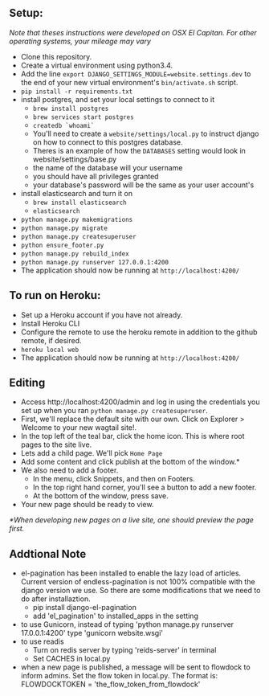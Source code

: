 
## Setup:
*Note that theses instructions were developed on OSX El Capitan.*
*For other operating systems, your mileage may vary*

- Clone this repository.
- Create a virtual environment using python3.4.
- Add the line `export DJANGO_SETTINGS_MODULE=website.settings.dev` to the end of your new virtual environment's `bin/activate.sh` script.
- `pip install -r requirements.txt`
- install postgres, and set your local settings to connect to it
    - `brew install postgres`
    - `brew services start postgres`
    - ``createdb `whoami` ``
    - You'll need to create a `website/settings/local.py` to instruct django on how to connect to this postgres database.
    - Theres is an example of how the `DATABASES` setting would look in website/settings/base.py
    - the name of the database will your username
    - you should have all privileges granted
    - your database's password will be the same as your user account's
- install elasticsearch and turn it on
    - `brew install elasticsearch`
    - `elasticsearch`
- `python manage.py makemigrations`
- `python manage.py migrate`
- `python manage.py createsuperuser`
- `python ensure_footer.py`
- `python manage.py rebuild_index`
- `python manage.py runserver 127.0.0.1:4200`
- The application should now be running at `http://localhost:4200/`

## To run on Heroku:
- Set up a Heroku account if you have not already.
- Install Heroku CLI
- Configure the remote to use the heroku remote in addition to the github remote, if desired.
- `heroku local web`
- The application should now be running at `http://localhost:4200/`

## Editing
- Access http://localhost:4200/admin and log in using the credentials you set up when you ran `python manage.py createsuperuser`.
- First, we'll replace the default site with our own. Click on Explorer > Welcome to your new wagtail site!.
- In the top left of the teal bar, click the home icon. This is where root pages to the site live.
- Lets add a child page. We'll pick `Home Page`
- Add some content and click publish at the bottom of the window.\*
- We also need to add a footer.
    - In the menu, click Snippets, and then on Footers.
    - In the top right hand corner, you'll see a button to add a new footer.
    - At the bottom of the window, press save.
- Your new page should be ready to view.

*&ast;When developing new pages on a live site, one should preview the page first.*

## Addtional Note
- el-pagination has been installed to enable the lazy load of articles. Current version of endless-pagination is not 100% compatible with the django version we use. So there are some modifications that we need to do after installaztion.
	- pip install django-el-pagination
	- add 'el_pagination' to installed_apps in the setting
- to use Gunicorn, instead of typing 'python manage.py runserver 17.0.0.1:4200' type 'gunicorn website.wsgi'
- to use readis
    - Turn on redis server by typing 'reids-server' in terminal
    - Set CACHES in local.py
- when a new page is published, a message will be sent to flowdock to inform admins. Set the flow token in local.py. The format is: FLOWDOCKTOKEN = 'the_flow_token_from_flowdock'
